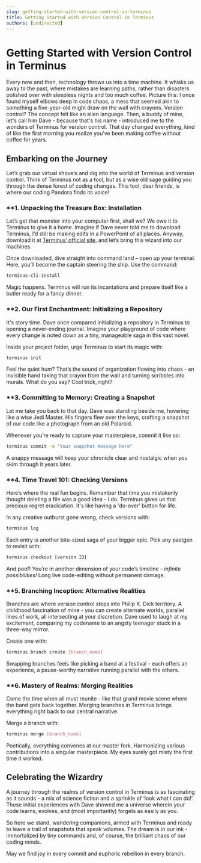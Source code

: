 ```yaml
---
slug: getting-started-with-version-control-in-terminus
title: Getting Started with Version Control in Terminus
authors: [undirected]
---
```



# Getting Started with Version Control in Terminus

Every now and then, technology throws us into a time machine. It whisks us away to the past, where mistakes are learning paths, rather than disasters polished over with sleepless nights and too much coffee. Picture this: I once found myself elbows deep in code chaos, a mess that seemed akin to something a five-year-old might draw on the wall with crayons. Version control? The concept felt like an alien language. Then, a buddy of mine, let's call him Dave - because that's his name - introduced me to the wonders of Terminus for version control. That day changed everything, kind of like the first morning you realize you’ve been making coffee without coffee for years.

## **Embarking on the Journey**

Let’s grab our virtual shovels and dig into the world of Terminus and version control. Think of Terminus not as a tool, but as a wise old sage guiding you through the dense forest of coding changes. This tool, dear friends, is where our coding Pandora finds its voice!

### **1. **Unpacking the Treasure Box: Installation**

Let’s get that monster into your computer first, shall we? We owe it to Terminus to give it a home. Imagine if Dave never told me to download Terminus, I’d still be making edits in a PowerPoint of all places. Anyway, download it at [Terminus’ official site](https://ejemplo.com), and let’s bring this wizard into our machines.

Once downloaded, dive straight into command land – open up your terminal. Here, you’ll become the captain steering the ship. Use the command:

```sh
terminus-cli-install
```

Magic happens. Terminus will run its incantations and prepare itself like a butler ready for a fancy dinner.

### **2. **Our First Enchantment: Initializing a Repository**

It's story time. Dave once compared initializing a repository in Terminus to opening a never-ending journal. Imagine your playground of code where every change is noted down as a tiny, manageable saga in this vast novel.

Inside your project folder, urge Terminus to start its magic with:

```sh
terminus init
```

Feel the quiet hum? That’s the sound of organization flowing into chaos - an invisible hand taking that crayon from the wall and turning scribbles into murals. What do you say? Cool trick, right?

### **3. **Committing to Memory: Creating a Snapshot**

Let me take you back to that day. Dave was standing beside me, hovering like a wise Jedi Master. His fingers flew over the keys, crafting a snapshot of our code like a photograph from an old Polaroid. 

Whenever you’re ready to capture your masterpiece, commit it like so:

```sh
terminus commit -m "Your snapshot message here"
```

A snappy message will keep your chronicle clear and nostalgic when you skim through it years later.

### **4. **Time Travel 101: Checking Versions**

Here’s where the real fun begins. Remember that time you mistakenly thought deleting a file was a good idea - I do. Terminus gives us that precious regret eradication. It's like having a 'do-over' button for life.

In any creative outburst gone wrong, check versions with:

```sh
terminus log
```

Each entry is another bite-sized saga of your bigger epic. Pick any pastgen to revisit with:

```sh
terminus checkout [version ID]
```

And poof! You’re in another dimension of your code’s timeline - *infinite possibilities!* Long live code-editing without permanent damage.

### **5. **Branching Inception: Alternative Realities**

Branches are where version control steps into Philip K. Dick territory. A childhood fascination of mine - you can create alternate worlds, parallel lines of work, all intersecting at your discretion. Dave used to laugh at my excitement, comparing my codename to an angsty teenager stuck in a three-way mirror.

Create one with:

```sh
terminus branch create [branch_name]
```

Swapping branches feels like picking a band at a festival - each offers an experience, a pause-worthy narrative running parallel with the others.

### **6. **Mastery of Realms: Merging Realities**

Come the time when all must reunite - like that grand movie scene where the band gets back together. Merging branches in Terminus brings everything right back to our central narrative. 

Merge a branch with:

```sh
terminus merge [branch_name]
```

Poetically, everything convenes at our master fork. Harmonizing various contributions into a singular masterpiece. My eyes surely got misty the first time it worked.

## **Celebrating the Wizardry**

A journey through the realms of version control in Terminus is as fascinating as it sounds - a mix of science fiction and a sprinkle of ‘look what I can do!’. Those initial experiences with Dave showed me a universe wherein your code learns, evolves, and (most importantly) forgets as easily as you. 

So here we stand, wandering companions, armed with Terminus and ready to leave a trail of snapshots that speak volumes. The dream is in our ink - immortalized by tiny commands and, of course, the brilliant chaos of our coding minds.

May we find joy in every commit and euphoric rebellion in every branch.